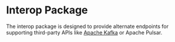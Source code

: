 # Interop Package

The interop package is designed to provide alternate endpoints for supporting third-party APIs like
[Apache Kafka][kafka-api] or Apache Pulsar.

[kafka-api]: https://kafka.apache.org/protocol.html
